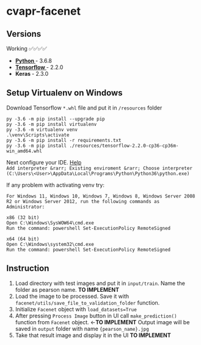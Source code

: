 # cvapr-facenet

## Versions


Working ✅✅✅✅
- [<b> Python </b>](https://www.python.org/downloads/release/python-368/) - 3.6.8
- [<b> Tensorflow </b>](https://files.pythonhosted.org/packages/72/b8/2ef7057c956f1062ffab750a90a6bdcd3de127fb696fb64583c2dfe77aab/tensorflow-2.2.0-cp36-cp36m-win_amd64.whl) - 2.2.0
- <b> Keras </b> - 2.3.0

## Setup Virtualenv on Windows

Download Tensorflow `*.whl` file and put it in `/resources` folder
```console
py -3.6 -m pip install --upgrade pip
py -3.6 -m pip install virtualenv
py -3.6 -m virtualenv venv
.\venv\Scripts\activate
py -3.6 -m pip install -r requirements.txt
py -3.6 -m pip install ./resources/tensorflow-2.2.0-cp36-cp36m-win_amd64.whl
```
Next configure your IDE. [Help](https://www.jetbrains.com/help/pycharm/creating-virtual-environment.html#env-requirements) <br>
`Add interpreter &rarr; Existing enviroment &rarr; Choose interpreter (C:\Users\<User>\AppData\Local\Programs\Python\Python36\python.exe)`

If any problem with activating venv try: 

```
For Windows 11, Windows 10, Windows 7, Windows 8, Windows Server 2008 R2 or Windows Server 2012, run the following commands as Administrator:

x86 (32 bit)
Open C:\Windows\SysWOW64\cmd.exe
Run the command: powershell Set-ExecutionPolicy RemoteSigned

x64 (64 bit)
Open C:\Windows\system32\cmd.exe
Run the command: powershell Set-ExecutionPolicy RemoteSigned
```

## Instruction

1. Load directory with test images and put it in `input/train`. Name the folder as pearson name. **TO IMPLEMENT**
2. Load the image to be processed. Save it with `facenet/utils/save_file_to_validation_folder` function.
3. Initialize `Facenet` object with `load_datasets=True`
4. After pressing `Process Image` button in UI call `make_prediction()` function from `Facenet` object. &larr;**TO IMPLEMENT** Output image will be saved in `output` folder with name `{pearson_name}.jpg`
5. Take that result image and display it in the UI **TO IMPLEMENT**